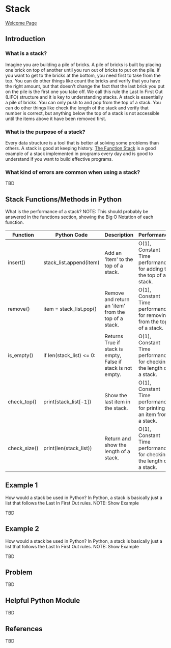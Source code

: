 # Stack

[Welcome Page](https://github.com/Morthais/data_structure_final/blob/main/0-welcome.md)

## Introduction

### What is a stack? 

Imagine you are building a pile of bricks. A pile of bricks is built by placing one brick on top of another until you run out of bricks to put on the pile. If you want to get to the bricks at the bottom, you need first to take from the top. You can do other things like count the bricks and verify that you have the right amount, but that doesn't change the fact that the last brick you put on the pile is the first one you take off. We call this rule the Last In First Out (LIFO) structure and it is key to understanding stacks. A stack is essentially a pile of bricks. You can only push to and pop from the top of a stack. You can do other things like check the length of the stack and verify that number is correct, but anything below the top of a stack is not accessible until the items above it have been removed first.

### What is the purpose of a stack? 

Every data structure is a tool that is better at solving some problems than others. A stack is good at keeping history. [The Function Stack]() is a good example of a stack implemented in programs every day and is good to understand if you want to build effective programs.

### What kind of errors are common when using a stack?

TBD

## Stack Functions/Methods in Python

What is the performance of a stack? NOTE: This should probably be answered in the functions section, showing the Big O Notation of each function.

|Function|Python Code|Description|Performance|
|---|---|---|---|
|insert()|stack_list.append(item)|Add an 'item' to the top of a stack.|O(1), Constant Time performance for adding to the top of a stack.|
|remove()|item = stack_list.pop()|Remove and return an 'item' from the top of a stack.|O(1), Constant Time performance for removing from the top of a stack.|
|is_empty()|if len(stack_list) <= 0:|Returns True if stack is empty, False if stack is not empty.|O(1), Constant Time performance for checking the length of a stack.|
|check_top()|print(stack_list[-1])|Show the last item in the stack.|O(1), Constant Time performance for printing an item from a stack.|
|check_size()|print(len(stack_list))|Return and show the length of a stack.|O(1), Constant Time performance for checking the length of a stack.|

## Example 1

How would a stack be used in Python? In Python, a stack is basically just a list that follows the Last In First Out rules. NOTE: Show Example

TBD

## Example 2

How would a stack be used in Python? In Python, a stack is basically just a list that follows the Last In First Out rules. NOTE: Show Example

TBD

## Problem

TBD

## Helpful Python Module

TBD

## References

TBD
